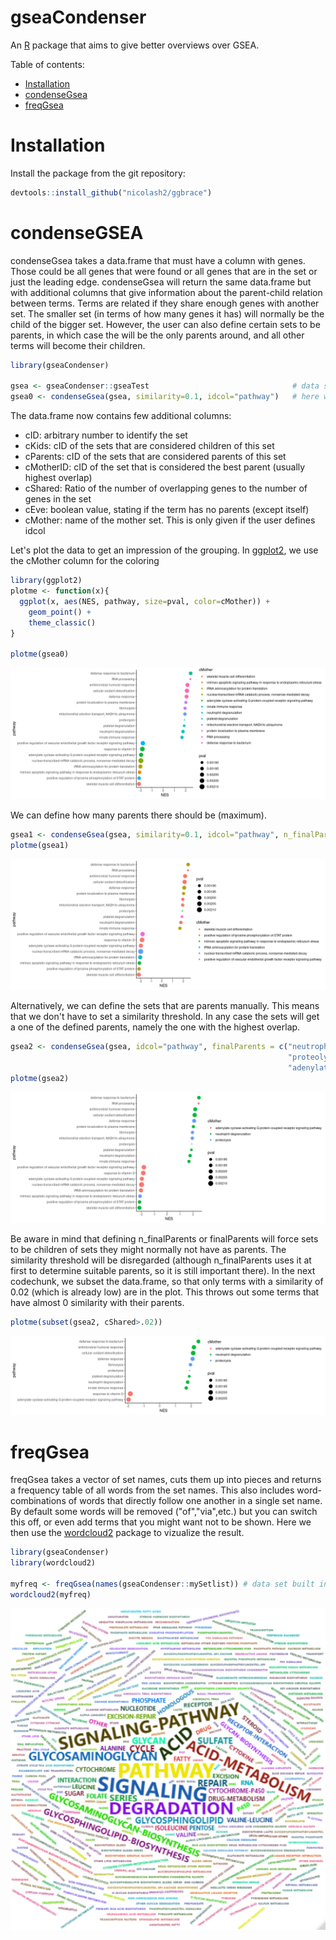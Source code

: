 # gseaCondenser

An [R](https://www.r-project.org) package that aims to give better overviews over GSEA.

Table of contents:

- [Installation](#Installation)
- [condenseGsea](#condenseGsea)
- [freqGsea](#freqGsea)

# Installation
Install the package from the git repository:
``` r
devtools::install_github("nicolash2/ggbrace")
```

# condenseGSEA

condenseGsea takes a data.frame that must have a column with genes. Those could be all genes that were found or all genes that are in the set or just the leading edge. condenseGsea will return the same data.frame but with additional columns that give information about the parent-child relation between terms. Terms are related if they share enough genes with another set. The smaller set (in terms of how many genes it has) will normally be the child of the bigger set. However, the user can also define certain sets to be parents, in which case the will be the only parents around, and all other terms will become their children.

``` r
library(gseaCondenser)

gsea <- gseaCondenser::gseaTest                                # data set built into this package for demonstration purposes
gsea0 <- condenseGsea(gsea, similarity=0.1, idcol="pathway")   # here we use a very low similarity threshold. 0.8-1 might be more appropriate in many cases
```

The data.frame now contains few additional columns:

- cID: arbitrary number to identify the set
- cKids: cID of the sets that are considered children of this set
- cParents: cID of the sets that are considered parents of this set
- cMotherID: cID of the set that is considered the best parent (usually highest overlap)
- cShared: Ratio of the number of overlapping genes to the number of genes in the set
- cEve: boolean value, stating if the term has no parents (except itself)
- cMother: name of the mother set. This is only given if the user defines idcol

Let's plot the data to get an impression of the grouping. In [ggplot2](https://ggplot2.tidyverse.org/), we use the cMother column for the coloring

```r
library(ggplot2)
plotme <- function(x){
  ggplot(x, aes(NES, pathway, size=pval, color=cMother)) +
    geom_point() +
    theme_classic()
}

plotme(gsea0)
```
<img src="readme_files/gsea_standard.png"/>

We can define how many parents there should be (maximum).

```r
gsea1 <- condenseGsea(gsea, similarity=0.1, idcol="pathway", n_finalParents=6)
plotme(gsea1)
```

<img src="readme_files/gsea_nparents.png"/>

Alternatively, we can define the sets that are parents manually. This means that we don't have to set a similarity threshold. In any case the sets will get a one of the defined parents, namely the one with the highest overlap.

```r
gsea2 <- condenseGsea(gsea, idcol="pathway", finalParents = c("neutrophil degranulation",
                                                              "proteolysis", 
                                                              "adenylate cyclase-activating G protein-coupled receptor signaling pathway"))
plotme(gsea2)
```

<img src="readme_files/gsea_specterms.png"/>

Be aware in mind that defining n_finalParents or finalParents will force sets to be children of sets they might normally not have as parents. The similarity threshold will be disregarded (although n_finalParents uses it at first to determine suitable parents, so it is still important there).
In the next codechunk, we subset the data.frame, so that only terms with a similarity of 0.02 (which is already low) are in the plot. This throws out some terms that have almost 0 similarity with their parents.

```r
plotme(subset(gsea2, cShared>.02))
```

<img src="readme_files/gsea_specterms_filter.png"/>

# freqGsea

freqGsea takes a vector of set names, cuts them up into pieces and returns a frequency table of all words from the set names. This also includes word-combinations of words that directly follow one another in a single set name. By default some words will be removed ("of","via",etc.) but you can switch this off, or even add terms that you might want not to be shown. Here we then use the [wordcloud2](https://github.com/Lchiffon/wordcloud2) package to vizualize the result.

``` r
library(gseaCondenser)
library(wordcloud2)

myfreq <- freqGsea(names(gseaCondenser::mySetlist)) # data set built into this package for demonstration purposes
wordcloud2(myfreq)
```
<img src="readme_files/wordcloud.png"/>
